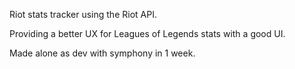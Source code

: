 Riot stats tracker using the Riot API.

Providing a better UX for Leagues of Legends stats with a good UI.

Made alone as dev with symphony in 1 week.
